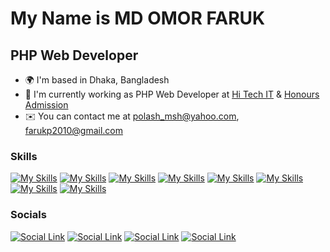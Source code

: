 # My Name is MD OMOR FARUK
## PHP Web Developer
- 🌍 I'm based in Dhaka, Bangladesh
- 🚀 I'm currently working as PHP Web Developer at [Hi Tech IT](https://hitechit.com.bd/) & [Honours Admission](https://honoursadmission.com/)
- ✉️ You can contact me at polash_msh@yahoo.com, farukp2010@gmail.com

### Skills
[![My Skills](https://skillicons.dev/icons?i=php)](https://php.net)
[![My Skills](https://skillicons.dev/icons?i=js)](https://developer.mozilla.org/en-US/docs/Web/JavaScript)
[![My Skills](https://skillicons.dev/icons?i=jquery)](https://jquery.com/)
[![My Skills](https://skillicons.dev/icons?i=git)](https://git-scm.com/)
[![My Skills](https://skillicons.dev/icons?i=html)](https://developer.mozilla.org/en-US/docs/Web/HTML)
[![My Skills](https://skillicons.dev/icons?i=css)](https://developer.mozilla.org/en-US/docs/Web/CSS)
[![My Skills](https://skillicons.dev/icons?i=bootstrap)](https://getbootstrap.com/docs/5.3/getting-started/introduction/)
[![My Skills](https://skillicons.dev/icons?i=mysql)](https://www.mysql.com/)

### Socials
[![Social Link](https://skillicons.dev/icons?i=twitter)](https://twitter.com/psarker69)
[![Social Link](https://github.com/gauravghongde/social-icons/blob/master/SVG/Color/Facebook.svg)](https://facebook.com/psarker94)
[![Social Link](https://skillicons.dev/icons?i=instagram)](https://instagram.com/psarker69/)
[![Social Link](https://github.com/gauravghongde/social-icons/blob/master/SVG/Color/LinkedIN.svg)](https://linkedin.com/in/psarker69)


<!---
psarker69/psarker69 is a ✨ special ✨ repository because its `README.md` (this file) appears on your GitHub profile.
You can click the Preview link to take a look at your changes.
--->
